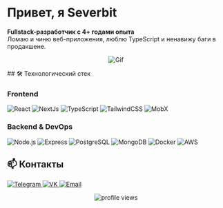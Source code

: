 #  Привет, я Severbit 

**Fullstack-разработчик с 4+ годами опыта**  
Ломаю и чиню веб-приложения, люблю TypeScript и ненавижу баги в продакшене. 

<p align="center">
  <img src="https://i.pinimg.com/originals/db/b0/77/dbb077da5bd62d731593fc927db9dbad.gif" alt="Gif">
</p>
## 🛠 Технологический стек  

###  Frontend  
<p align="left">
  <img src="https://img.shields.io/badge/React-61DAFB?logo=react&logoColor=black" alt="React" />
  <img src="https://img.shields.io/badge/Next.js-000000?logo=nextdotjs&logoColor=white" alt="NextJs" />
  <img src="https://img.shields.io/badge/TypeScript-3178C6?logo=typescript&logoColor=white" alt="TypeScript" />
  <img src="https://img.shields.io/badge/Tailwind_CSS-06B6D4?logo=tailwind-css&logoColor=white" alt="TailwindCSS" />
  <img src="https://img.shields.io/badge/MobX-FF9955?logo=mobx&logoColor=white" alt="MobX" />
</p>

###  Backend & DevOps  
<p align="left">
  <img src="https://img.shields.io/badge/Node.js-339933?logo=nodedotjs&logoColor=white" alt="Node.js" />
  <img src="https://img.shields.io/badge/Express-000000?logo=express&logoColor=white" alt="Express" />
  <img src="https://img.shields.io/badge/PostgreSQL-4169E1?logo=postgresql&logoColor=white" alt="PostgreSQL" />
  <img src="https://img.shields.io/badge/MongoDB-47A248?logo=mongodb&logoColor=white" alt="MongoDB" />
  <img src="https://img.shields.io/badge/Docker-2496ED?logo=docker&logoColor=white" alt="Docker" />
  <img src="https://img.shields.io/badge/AWS-232F3E?logo=amazonaws&logoColor=white" alt="AWS" />
  <br/>
</p>

## 📫 Контакты  
<p align="left">
  <a href="https://t.me/severbit">
    <img src="https://img.shields.io/badge/Telegram-@severbit-26A5E4?logo=telegram&logoColor=white" alt="Telegram" />
  </a>
  <a href="https://vk.com/id1030601735">
    <img src="https://img.shields.io/badge/VK-я_тут_редко-0077FF?logo=vk&logoColor=white" alt="VK" />
  </a>
  <a href="mailto:ernurdenasan@gmail.com">
    <img src="https://img.shields.io/badge/Email-ernurdenasan@gmail.com-D14836?logo=gmail&logoColor=white" alt="Email" />
  </a>
</p>

<p align="center">
  <img src="https://komarev.com/ghpvc/?username=decibel1030&label=Profile+views&color=0e75b6&style=flat" alt="profile views" />
</p>
